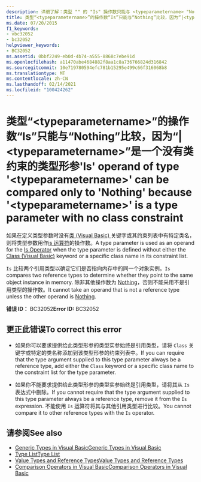 ```yaml
---
description: 详细了解：类型 "" 的 "Is" 操作数只能与 <typeparametername> "Nothing" 比较，因为 " <typeparametername> " 是没有类约束的类型参数
title: 类型“<typeparametername>”的操作数“Is”只能与“Nothing”比较，因为“|<typeparametername>”是一个没有类约束的类型形参
ms.date: 07/20/2015
f1_keywords:
- vbc32052
- bc32052
helpviewer_keywords:
- BC32052
ms.assetid: 0bbf2249-eb0d-4b74-a555-8868c7ebe91d
ms.openlocfilehash: a11470abe4684882f8aa1c8a736766824d316842
ms.sourcegitcommit: 10e719780594efc781b15295e499c66f316068b8
ms.translationtype: MT
ms.contentlocale: zh-CN
ms.lasthandoff: 02/14/2021
ms.locfileid: "100424262"
---
```

# <a name="is-operand-of-type-typeparametername-can-be-compared-only-to-nothing-because-typeparametername-is-a-type-parameter-with-no-class-constraint"></a><span data-ttu-id="eeaae-103">类型“\<typeparametername>”的操作数“Is”只能与“Nothing”比较，因为“|\<typeparametername>”是一个没有类约束的类型形参</span><span class="sxs-lookup"><span data-stu-id="eeaae-103">'Is' operand of type '\<typeparametername>' can be compared only to 'Nothing' because '\<typeparametername>' is a type parameter with no class constraint</span></span>

<span data-ttu-id="eeaae-104">如果在定义类型参数时没有[类 (Visual Basic) ](../language-reference/statements/class-statement.md)关键字或其约束列表中有特定类名，则将类型参数用作[is 运算符](../language-reference/operators/is-operator.md)的操作数。</span><span class="sxs-lookup"><span data-stu-id="eeaae-104">A type parameter is used as an operand for the [Is Operator](../language-reference/operators/is-operator.md) when the type parameter is defined without either the [Class (Visual Basic)](../language-reference/statements/class-statement.md) keyword or a specific class name in its constraint list.</span></span>  
  
 <span data-ttu-id="eeaae-105">`Is` 比较两个引用类型以确定它们是否指向内存中的同一个对象实例。</span><span class="sxs-lookup"><span data-stu-id="eeaae-105">`Is` compares two reference types to determine whether they point to the same object instance in memory.</span></span> <span data-ttu-id="eeaae-106">除非其他操作数为 [Nothing](../language-reference/nothing.md)，否则不能采用不是引用类型的操作数。</span><span class="sxs-lookup"><span data-stu-id="eeaae-106">It cannot take an operand that is not a reference type unless the other operand is [Nothing](../language-reference/nothing.md).</span></span>  
  
 <span data-ttu-id="eeaae-107">**错误 ID：** BC32052</span><span class="sxs-lookup"><span data-stu-id="eeaae-107">**Error ID:** BC32052</span></span>  
  
## <a name="to-correct-this-error"></a><span data-ttu-id="eeaae-108">更正此错误</span><span class="sxs-lookup"><span data-stu-id="eeaae-108">To correct this error</span></span>  
  
- <span data-ttu-id="eeaae-109">如果你可以要求提供给此类型形参的类型实参始终是引用类型，请将 `Class` 关键字或特定的类名称添加到该类型形参的约束列表中。</span><span class="sxs-lookup"><span data-stu-id="eeaae-109">If you can require that the type argument supplied to this type parameter always be a reference type, add either the `Class` keyword or a specific class name to the constraint list for the type parameter.</span></span>  
  
- <span data-ttu-id="eeaae-110">如果你不能要求提供给此类型形参的类型实参始终是引用类型，请将其从 `Is` 表达式中删除。</span><span class="sxs-lookup"><span data-stu-id="eeaae-110">If you cannot require that the type argument supplied to this type parameter always be a reference type, remove it from the `Is` expression.</span></span> <span data-ttu-id="eeaae-111">不能使用 `Is` 运算符将其与其他引用类型进行比较。</span><span class="sxs-lookup"><span data-stu-id="eeaae-111">You cannot compare it to other reference types with the `Is` operator.</span></span>  
  
## <a name="see-also"></a><span data-ttu-id="eeaae-112">请参阅</span><span class="sxs-lookup"><span data-stu-id="eeaae-112">See also</span></span>

- [<span data-ttu-id="eeaae-113">Generic Types in Visual Basic</span><span class="sxs-lookup"><span data-stu-id="eeaae-113">Generic Types in Visual Basic</span></span>](../programming-guide/language-features/data-types/generic-types.md)
- [<span data-ttu-id="eeaae-114">Type List</span><span class="sxs-lookup"><span data-stu-id="eeaae-114">Type List</span></span>](../language-reference/statements/type-list.md)
- [<span data-ttu-id="eeaae-115">Value Types and Reference Types</span><span class="sxs-lookup"><span data-stu-id="eeaae-115">Value Types and Reference Types</span></span>](../programming-guide/language-features/data-types/value-types-and-reference-types.md)
- [<span data-ttu-id="eeaae-116">Comparison Operators in Visual Basic</span><span class="sxs-lookup"><span data-stu-id="eeaae-116">Comparison Operators in Visual Basic</span></span>](../programming-guide/language-features/operators-and-expressions/comparison-operators.md)
